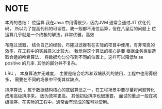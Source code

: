 # NOTE
本周的总结：
位运算 我在Java 中用得很少，因为JVM 通常会通过JIT 优化代码， 所以为了提高代码的可读性，我一般都不用位运算，但在八皇后的问题上
位运算几乎就是一个终极的解法，非常优雅，高效

布隆过滤器， 结合自己的经验，布隆过滤器有在实际的项目中使用，有非常高的效率，在工程中的实践意义比较大。 我觉得这个算法的核心是要
根据业务类型选取合适的哈希算法， 将数据均匀分布到不同的位置上。这样可以降低false positive 的几率. 其他的部分并不复杂。

LRU ， 本身算法并无难度， 主要是结合哈希和双端队列的使用，工程中也用得很多， 需要在不同的场景中平衡其优缺点。

排序算法 ，属于数据结构核心的底层算法之一，在工程场景中要尽量将问题转化成用高级排序来， 因为效率更高。 其他初级排序也很重要，
面试的重点一般在初级排序，在实际的工程中，通常会有现成的库可以使用。


  

